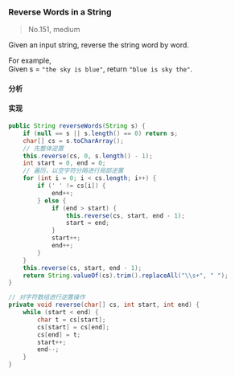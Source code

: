 ### Reverse Words in a String

> No.151, medium

Given an input string, reverse the string word by word.

For example,  
Given s = `"the sky is blue"`, return `"blue is sky the"`.

#### 分析


#### 实现

```java
public String reverseWords(String s) {
    if (null == s || s.length() == 0) return s;
    char[] cs = s.toCharArray();
    // 先整体逆置
    this.reverse(cs, 0, s.length() - 1);
    int start = 0, end = 0;
    // 遍历，以空字符分隔进行局部逆置
    for (int i = 0; i < cs.length; i++) {
        if (' ' != cs[i]) {
            end++;
        } else {
            if (end > start) {
                this.reverse(cs, start, end - 1);
                start = end;
            }
            start++;
            end++;
        }
    }
    this.reverse(cs, start, end - 1);
    return String.valueOf(cs).trim().replaceAll("\\s+", " ");
}

// 对字符数组进行逆置操作
private void reverse(char[] cs, int start, int end) {
    while (start < end) {
        char t = cs[start];
        cs[start] = cs[end];
        cs[end] = t;
        start++;
        end--;
    }
}
```